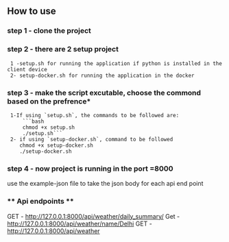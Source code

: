 ## **How to use**
 ### **step 1 - clone the project**
 ### **step 2 - there are 2 setup project**
     1 -setup.sh for running the application if python is installed in the client device 
     2- setup-docker.sh for running the application in the docker 
 ### **step 3 - make the script excutable, choose the commond based on the prefrence***
     1-If using `setup.sh`, the commands to be followed are:
         ```bash
         chmod +x setup.sh
         ./setup.sh```
     2- if using `setup-docker.sh`, command to be followed 
        chmod +x setup-docker.sh
        ./setup-docker.sh
### **step 4 - now project is running in the port =8000**
use the example-json file to take the json body for each api end point

### ** Api endpoints **
GET - http://127.0.0.1:8000/api/weather/daily_summary/
Get - http://127.0.0.1:8000/api/weather/name/Delhi
GET - http://127.0.0.1:8000/api/weather
